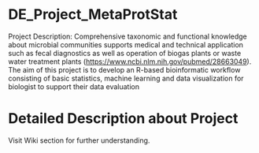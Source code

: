 # DE_Project_MetaProtStat
Project Description: Comprehensive taxonomic and functional knowledge about microbial communities supports medical and technical application such as fecal diagnostics as well as operation of biogas plants or waste water treatment plants (https://www.ncbi.nlm.nih.gov/pubmed/28663049). The aim of this project is to develop an R-based bioinformatic workflow consisting of basic statistics, machine learning and data visualization for biologist to support their data evaluation

# Detailed Description about Project
Visit Wiki section for further understanding.
